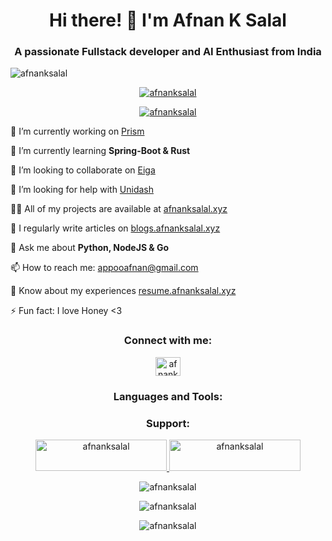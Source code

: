<h1 align="center">Hi there! 👋 I'm Afnan K Salal</h1>
<h3 align="center">A passionate Fullstack developer and AI Enthusiast from India</h3>

<p align="left"> 
  <img src="https://komarev.com/ghpvc/?username=afnanksalal&label=Profile%20views&color=0e75b6&style=flat" alt="afnanksalal" /> 
</p>

<p align="center">
  <a href="https://github.com/ryo-ma/github-profile-trophy">
    <img src="https://github-profile-trophy.vercel.app/?username=afnanksalal" alt="afnanksalal" />
  </a>
</p>

<p align="center">
  <a href="https://twitter.com/afnanksalal" target="_blank">
    <img src="https://img.shields.io/twitter/follow/afnanksalal?logo=twitter&style=for-the-badge" alt="afnanksalal" />
  </a>
</p>

🔭 I’m currently working on [Prism](https://afnanksalal.xyz/projects/prism)

🌱 I’m currently learning **Spring-Boot & Rust**

👯 I’m looking to collaborate on [Eiga](https://afnanksalal.xyz/projects/eiga)

🤝 I’m looking for help with [Unidash](https://afnanksalal.xyz/projects/unidash)

👨‍💻 All of my projects are available at [afnanksalal.xyz](afnanksalal.xyz)

📝 I regularly write articles on [blogs.afnanksalal.xyz](blogs.afnanksalal.xyz)

💬 Ask me about **Python, NodeJS & Go**

📫 How to reach me: [appooafnan@gmail.com](mailto:appooafnan@gmail.com)

📄 Know about my experiences [resume.afnanksalal.xyz](resume.afnanksalal.xyz)

⚡ Fun fact: I love Honey <3

<h3 align="center">Connect with me:</h3>
<p align="center">
  <a href="https://codepen.io/afnanksalal" target="_blank">
    <img src="https://raw.githubusercontent.com/rahuldkjain/github-profile-readme-generator/master/src/images/icons/Social/codepen.svg" alt="afnanksalal" height="30" width="40" />
  </a>
  <!-- Add more social links here -->
</p>

<h3 align="center">Languages and Tools:</h3>
<p align="center"> 
  <!-- Your language and tools icons here -->
</p>

<h3 align="center">Support:</h3>
<p align="center">
  <a href="https://www.buymeacoffee.com/afnanksalal">
    <img src="https://cdn.buymeacoffee.com/buttons/v2/default-yellow.png" height="50" width="210" alt="afnanksalal" />
  </a>
  <a href="https://ko-fi.com/afnanksalal">
    <img src="https://cdn.ko-fi.com/cdn/kofi3.png?v=3" height="50" width="210" alt="afnanksalal" />
  </a>
</p>

<p align="center">
  <img src="https://github-readme-stats.vercel.app/api/top-langs?username=afnanksalal&show_icons=true&locale=en&layout=compact" alt="afnanksalal" />
</p>

<p align="center">
  <img src="https://github-readme-stats.vercel.app/api?username=afnanksalal&show_icons=true&locale=en" alt="afnanksalal" />
</p>

<p align="center">
  <img src="https://github-readme-streak-stats.herokuapp.com/?user=afnanksalal&" alt="afnanksalal" />
</p>
